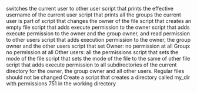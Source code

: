 switches the current user to other user
script that prints the effective username of the current user
script that prints all the groups the current user is part of
script that changes the owner of the file
script that creates an empty file
script that adds execute permission to the owner
script that adds execute permission to the owner and the group owner, and read permission to other users
script that adds execution permission to the owner, the group owner and the other users
script that set Owner: no permission at all Group: no permission at all Other users: all the permissions
script that sets the mode of the file
script that sets the mode of the file to the same of other file
script that adds execute permission to all subdirectories of the current directory for the owner, the group owner and all other users. Regular files should not be changed
Create a script that creates a directory called my_dir with permissions 751 in the working directory
